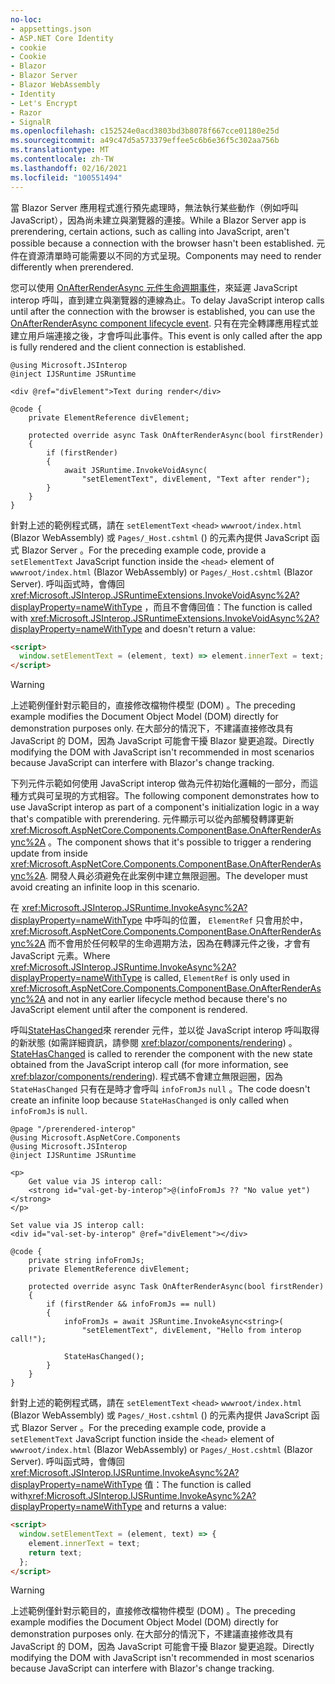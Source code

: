 ```yaml
---
no-loc:
- appsettings.json
- ASP.NET Core Identity
- cookie
- Cookie
- Blazor
- Blazor Server
- Blazor WebAssembly
- Identity
- Let's Encrypt
- Razor
- SignalR
ms.openlocfilehash: c152524e0acd3803bd3b8078f667cce01180e25d
ms.sourcegitcommit: a49c47d5a573379effee5c6b6e36f5c302aa756b
ms.translationtype: MT
ms.contentlocale: zh-TW
ms.lasthandoff: 02/16/2021
ms.locfileid: "100551494"
---
```

<span data-ttu-id="219df-101">當 Blazor Server 應用程式進行預先處理時，無法執行某些動作（例如呼叫 JavaScript），因為尚未建立與瀏覽器的連接。</span><span class="sxs-lookup"><span data-stu-id="219df-101">While a Blazor Server app is prerendering, certain actions, such as calling into JavaScript, aren't possible because a connection with the browser hasn't been established.</span></span> <span data-ttu-id="219df-102">元件在資源清單時可能需要以不同的方式呈現。</span><span class="sxs-lookup"><span data-stu-id="219df-102">Components may need to render differently when prerendered.</span></span>

<span data-ttu-id="219df-103">您可以使用 [OnAfterRenderAsync 元件生命週期事件](xref:blazor/components/lifecycle#after-component-render)，來延遲 JavaScript interop 呼叫，直到建立與瀏覽器的連線為止。</span><span class="sxs-lookup"><span data-stu-id="219df-103">To delay JavaScript interop calls until after the connection with the browser is established, you can use the [OnAfterRenderAsync component lifecycle event](xref:blazor/components/lifecycle#after-component-render).</span></span> <span data-ttu-id="219df-104">只有在完全轉譯應用程式並建立用戶端連接之後，才會呼叫此事件。</span><span class="sxs-lookup"><span data-stu-id="219df-104">This event is only called after the app is fully rendered and the client connection is established.</span></span>

```cshtml
@using Microsoft.JSInterop
@inject IJSRuntime JSRuntime

<div @ref="divElement">Text during render</div>

@code {
    private ElementReference divElement;

    protected override async Task OnAfterRenderAsync(bool firstRender)
    {
        if (firstRender)
        {
            await JSRuntime.InvokeVoidAsync(
                "setElementText", divElement, "Text after render");
        }
    }
}
```

<span data-ttu-id="219df-105">針對上述的範例程式碼，請在 `setElementText` `<head>` `wwwroot/index.html` (Blazor WebAssembly) 或 `Pages/_Host.cshtml` () 的元素內提供 JavaScript 函式 Blazor Server 。</span><span class="sxs-lookup"><span data-stu-id="219df-105">For the preceding example code, provide a `setElementText` JavaScript function inside the `<head>` element of `wwwroot/index.html` (Blazor WebAssembly) or `Pages/_Host.cshtml` (Blazor Server).</span></span> <span data-ttu-id="219df-106">呼叫函式時，會傳回 <xref:Microsoft.JSInterop.JSRuntimeExtensions.InvokeVoidAsync%2A?displayProperty=nameWithType> ，而且不會傳回值：</span><span class="sxs-lookup"><span data-stu-id="219df-106">The function is called with <xref:Microsoft.JSInterop.JSRuntimeExtensions.InvokeVoidAsync%2A?displayProperty=nameWithType> and doesn't return a value:</span></span>

```html
<script>
  window.setElementText = (element, text) => element.innerText = text;
</script>
```

> [!WARNING]
> <span data-ttu-id="219df-107">上述範例僅針對示範目的，直接修改檔物件模型 (DOM) 。</span><span class="sxs-lookup"><span data-stu-id="219df-107">The preceding example modifies the Document Object Model (DOM) directly for demonstration purposes only.</span></span> <span data-ttu-id="219df-108">在大部分的情況下，不建議直接修改具有 JavaScript 的 DOM，因為 JavaScript 可能會干擾 Blazor 變更追蹤。</span><span class="sxs-lookup"><span data-stu-id="219df-108">Directly modifying the DOM with JavaScript isn't recommended in most scenarios because JavaScript can interfere with Blazor's change tracking.</span></span>

<span data-ttu-id="219df-109">下列元件示範如何使用 JavaScript interop 做為元件初始化邏輯的一部分，而這種方式與可呈現的方式相容。</span><span class="sxs-lookup"><span data-stu-id="219df-109">The following component demonstrates how to use JavaScript interop as part of a component's initialization logic in a way that's compatible with prerendering.</span></span> <span data-ttu-id="219df-110">元件顯示可以從內部觸發轉譯更新 <xref:Microsoft.AspNetCore.Components.ComponentBase.OnAfterRenderAsync%2A> 。</span><span class="sxs-lookup"><span data-stu-id="219df-110">The component shows that it's possible to trigger a rendering update from inside <xref:Microsoft.AspNetCore.Components.ComponentBase.OnAfterRenderAsync%2A>.</span></span> <span data-ttu-id="219df-111">開發人員必須避免在此案例中建立無限迴圈。</span><span class="sxs-lookup"><span data-stu-id="219df-111">The developer must avoid creating an infinite loop in this scenario.</span></span>

<span data-ttu-id="219df-112">在 <xref:Microsoft.JSInterop.JSRuntime.InvokeAsync%2A?displayProperty=nameWithType> 中呼叫的位置， `ElementRef` 只會用於中， <xref:Microsoft.AspNetCore.Components.ComponentBase.OnAfterRenderAsync%2A> 而不會用於任何較早的生命週期方法，因為在轉譯元件之後，才會有 JavaScript 元素。</span><span class="sxs-lookup"><span data-stu-id="219df-112">Where <xref:Microsoft.JSInterop.JSRuntime.InvokeAsync%2A?displayProperty=nameWithType> is called, `ElementRef` is only used in <xref:Microsoft.AspNetCore.Components.ComponentBase.OnAfterRenderAsync%2A> and not in any earlier lifecycle method because there's no JavaScript element until after the component is rendered.</span></span>

<span data-ttu-id="219df-113">呼叫[StateHasChanged](xref:blazor/components/lifecycle#state-changes)來 rerender 元件，並以從 JavaScript interop 呼叫取得的新狀態 (如需詳細資訊，請參閱 <xref:blazor/components/rendering>) 。</span><span class="sxs-lookup"><span data-stu-id="219df-113">[StateHasChanged](xref:blazor/components/lifecycle#state-changes) is called to rerender the component with the new state obtained from the JavaScript interop call (for more information, see <xref:blazor/components/rendering>).</span></span> <span data-ttu-id="219df-114">程式碼不會建立無限迴圈，因為 `StateHasChanged` 只有在是時才會呼叫 `infoFromJs` `null` 。</span><span class="sxs-lookup"><span data-stu-id="219df-114">The code doesn't create an infinite loop because `StateHasChanged` is only called when `infoFromJs` is `null`.</span></span>

```cshtml
@page "/prerendered-interop"
@using Microsoft.AspNetCore.Components
@using Microsoft.JSInterop
@inject IJSRuntime JSRuntime

<p>
    Get value via JS interop call:
    <strong id="val-get-by-interop">@(infoFromJs ?? "No value yet")</strong>
</p>

Set value via JS interop call:
<div id="val-set-by-interop" @ref="divElement"></div>

@code {
    private string infoFromJs;
    private ElementReference divElement;

    protected override async Task OnAfterRenderAsync(bool firstRender)
    {
        if (firstRender && infoFromJs == null)
        {
            infoFromJs = await JSRuntime.InvokeAsync<string>(
                "setElementText", divElement, "Hello from interop call!");

            StateHasChanged();
        }
    }
}
```

<span data-ttu-id="219df-115">針對上述的範例程式碼，請在 `setElementText` `<head>` `wwwroot/index.html` (Blazor WebAssembly) 或 `Pages/_Host.cshtml` () 的元素內提供 JavaScript 函式 Blazor Server 。</span><span class="sxs-lookup"><span data-stu-id="219df-115">For the preceding example code, provide a `setElementText` JavaScript function inside the `<head>` element of `wwwroot/index.html` (Blazor WebAssembly) or `Pages/_Host.cshtml` (Blazor Server).</span></span> <span data-ttu-id="219df-116">呼叫函式時，會傳回 <xref:Microsoft.JSInterop.IJSRuntime.InvokeAsync%2A?displayProperty=nameWithType> 值：</span><span class="sxs-lookup"><span data-stu-id="219df-116">The function is called with<xref:Microsoft.JSInterop.IJSRuntime.InvokeAsync%2A?displayProperty=nameWithType> and returns a value:</span></span>

```html
<script>
  window.setElementText = (element, text) => {
    element.innerText = text;
    return text;
  };
</script>
```

> [!WARNING]
> <span data-ttu-id="219df-117">上述範例僅針對示範目的，直接修改檔物件模型 (DOM) 。</span><span class="sxs-lookup"><span data-stu-id="219df-117">The preceding example modifies the Document Object Model (DOM) directly for demonstration purposes only.</span></span> <span data-ttu-id="219df-118">在大部分的情況下，不建議直接修改具有 JavaScript 的 DOM，因為 JavaScript 可能會干擾 Blazor 變更追蹤。</span><span class="sxs-lookup"><span data-stu-id="219df-118">Directly modifying the DOM with JavaScript isn't recommended in most scenarios because JavaScript can interfere with Blazor's change tracking.</span></span>
